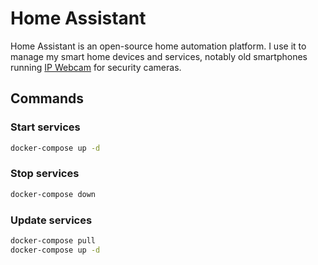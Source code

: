 # Home Assistant

Home Assistant is an open-source home automation platform. I use it to manage my smart home devices and services, notably old smartphones running [IP Webcam](https://play.google.com/store/apps/details?id=com.pas.webcam) for security cameras.

## Commands

### Start services

```sh
docker-compose up -d
```

### Stop services

```sh
docker-compose down
```

### Update services

```sh
docker-compose pull
docker-compose up -d
```
